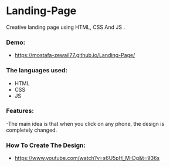 # Landing-Page
Creative landing page using HTML, CSS And JS .


### Demo:
- https://mostafa-zewail77.github.io/Landing-Page/

### The languages used:
- HTML
- CSS
- JS

### Features:
-The main idea is that when you click on any phone, the design is completely changed.

### How To Create The Design:
- https://www.youtube.com/watch?v=s6U5pH_M-Dg&t=936s
